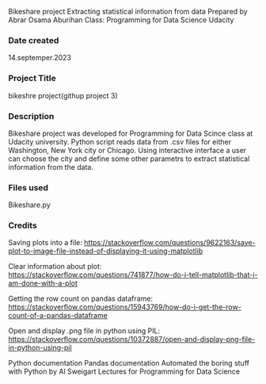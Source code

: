 Bikeshare project
Extracting statistical information from data
Prepared by Abrar Osama Aburihan 
Class: Programming for Data Science
Udacity

### Date created
14.septemper.2023

### Project Title
bikeshre project(githup project 3)


### Description
Bikeshare project was developed for Programming for Data Scince class at Udacity university. Python script reads data from .csv files for either Washington, New York city or Chicago. Using interactive interface a user can choose the city and define some other parametrs to extract statistical information from the data.

### Files used
Bikeshare.py

### Credits
Saving plots into a file: https://stackoverflow.com/questions/9622163/save-plot-to-image-file-instead-of-displaying-it-using-matplotlib 

Clear information about plot: https://stackoverflow.com/questions/741877/how-do-i-tell-matplotlib-that-i-am-done-with-a-plot

 Getting the row count on pandas dataframe: https://stackoverflow.com/questions/15943769/how-do-i-get-the-row-count-of-a-pandas-dataframe 

 Open and display .png file in python using PIL: https://stackoverflow.com/questions/10372887/open-and-display-png-file-in-python-using-pil 
 
 Python documentation Pandas documentation Automated the boring stuff with Python by Al Sweigart Lectures for Programming for Data Science

